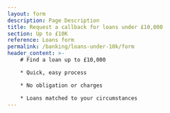 ```yaml
---
layout: form
description: Page Description
title: Request a callback for loans under £10,000
section: Up to £10K
reference: Loans form
permalink: /banking/loans-under-10k/form
header_content: >- 
    # Find a loan up to £10,000

    * Quick, easy process

    * No obligation or charges

    * Loans matched to your circumstances
---
```

